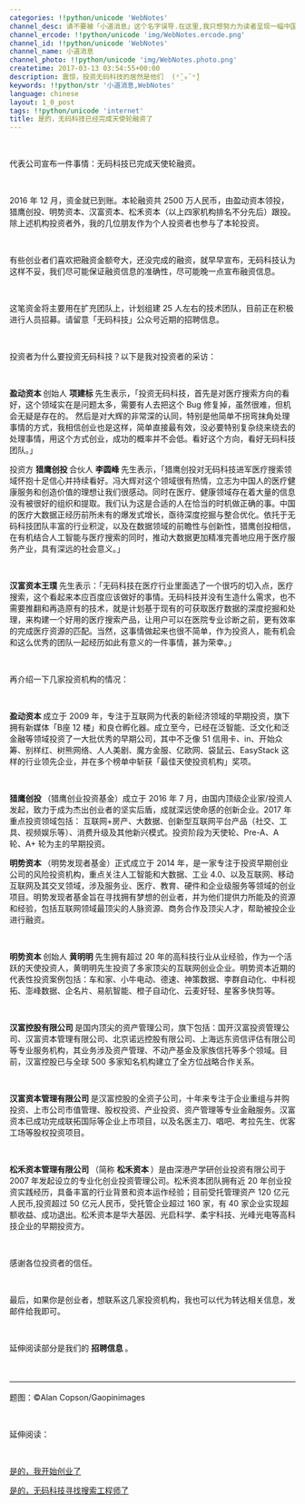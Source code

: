 ```yaml
---
categories: !!python/unicode 'WebNotes'
channel_desc: 请不要被「小道消息」这个名字误导.在这里,我只想努力为读者呈现一幅中国互联网的清明上河图.
channel_ercode: !!python/unicode 'img/WebNotes.ercode.png'
channel_id: !!python/unicode 'WebNotes'
channel_name: 小道消息
channel_photo: !!python/unicode 'img/WebNotes.photo.png'
createtime: 2017-03-13 03:54:55+00:00
description: 震惊，投资无码科技的居然是他们  (ᵒ̤̑ ₀̑ ᵒ̤̑)
keywords: !!python/str '小道消息,WebNotes'
language: chinese
layout: 1_0_post
tags: !!python/unicode 'internet'
title: 是的，无码科技已经完成天使轮融资了
---
```

<div class="rich_media_content" id="js_content">
<p>
<inherit>
<br/>
</inherit>
</p>
<p>
<inherit>
          代表公司宣布一件事情：无码科技已完成天使轮融资。
         </inherit>
</p>
<p>
<inherit>
<br/>
</inherit>
</p>
<p>
         2016 年 12 月，资金就已到账。本轮融资共 2500 万人民币，由盈动资本领投，猎鹰创投、明势资本、汉富资本、松禾资本（以上四家机构排名不分先后）跟投。除上述机构投资者外，我的几位朋友作为个人投资者也参与了本轮投资。
        </p>
<p>
<br/>
</p>
<p>
         有些创业者们喜欢把融资金额夸大，还没完成的融资，就早早宣布，无码科技认为这样不妥，我们尽可能保证融资信息的准确性，尽可能晚一点宣布融资信息。
        </p>
<p>
<br/>
</p>
<p>
         这笔资金将主要用在扩充团队上，计划组建 25 人左右的技术团队，目前正在积极进行人员招募。请留意「无码科技」公众号近期的招聘信息。
        </p>
<p>
<br/>
</p>
<p>
         投资者为什么要投资无码科技？以下是我对投资者的采访：
        </p>
<p>
<br/>
</p>
<p>
<strong>
          盈动资本
         </strong>
         创始人
         <strong>
          项建标
         </strong>
         先生表示，「投资无码科技，首先是对医疗搜索方向的看好，这个领域实在是问题太多，需要有人去把这个 Bug 修复掉，虽然很难，但机会无疑是存在的。 然后是对大辉的非常深的认同，特别是他简单不拐弯抹角处理事情的方式，我相信创业也是这样，简单直接最有效，没必要特别复杂绕来绕去的处理事情，用这个方式创业，成功的概率并不会低。看好这个方向，看好无码科技团队。」
        </p>
<p>
</p>
<p>
         投资方
         <strong>
          猎鹰创投
         </strong>
         合伙人
         <strong>
          李圆峰
         </strong>
         先生表示，「猎鹰创投对无码科技进军医疗搜索领域怀抱十足信心并持续看好。冯大辉对这个领域很有热情，立志为中国人的医疗健康服务和创造价值的理想让我们很感动。同时在医疗、健康领域存在着大量的信息没有被很好的组织和提取。我们认为这是合适的人在恰当的时机做正确的事。中国的医疗大数据正经历前所未有的爆发式增长，亟待深度挖掘与整合优化。依托于无码科技团队丰富的行业积淀，以及在数据领域的前瞻性与创新性，猎鹰创投相信，在有机结合人工智能与医疗搜索的同时，推动大数据更加精准完善地应用于医疗服务产业，具有深远的社会意义。」
        </p>
<p>
<br/>
</p>
<p>
<strong>
          汉富资本王璞
         </strong>
         先生表示：「无码科技在医疗行业里面选了一个很巧的切入点，医疗搜索，这个看起来本应百度应该做好的事情。无码科技并没有生造什么需求，也不需要推翻和再造原有的技术，就是计划基于现有的可获取医疗数据的深度挖掘和处理，来构建一个好用的医疗搜索产品，让用户可以在医院专业诊断之前，更有效率的完成医疗资源的匹配。当然，这事情做起来也很不简单，作为投资人，能有机会和这么优秀的团队一起经历如此有意义的一件事情，甚为荣幸。」
        </p>
<p>
<br/>
</p>
<p>
         再介绍一下几家投资机构的情况：
        </p>
<p>
<br/>
</p>
<p>
<strong>
          盈动资本
         </strong>
         成立于 2009 年，专注于互联网为代表的新经济领域的早期投资，旗下拥有新媒体「B座 12 楼」和良仓孵化器。成立至今，已经在泛智能、泛文化和泛金融等领域投资了一大批优秀的早期公司，其中不乏像 51 信用卡、in、开始众筹、别样红、树熊网络、人人美剧、魔方金服、亿欧网、袋鼠云、EasyStack 这样的行业领先企业，并在多个榜单中斩获「最佳天使投资机构」奖项。
        </p>
<p>
<br/>
</p>
<p>
<strong>
          猎鹰创投
         </strong>
         （猎鹰创业投资基金）成立于 2016 年 7 月，由国内顶级企业家/投资人发起，致力于成为杰出创业者的坚实后盾，成就深远使命感的创新企业。2017 年重点投资领域包括： 互联网+房产、大数据、创新型互联网平台产品（社交、工具、视频娱乐等）、消费升级及其他新兴模式。投资阶段为天使轮、Pre-A、A 轮、A+ 轮为主的早期投资。
        </p>
<p>
</p>
<p>
<strong>
          明势资本
         </strong>
         （明势发现者基金）正式成立于 2014 年，是一家专注于投资早期创业公司的风险投资机构，重点关注人工智能和大数据、工业 4.0、以及互联网、移动互联网及其交叉领域，涉及服务业、医疗、教育、硬件和企业级服务等领域的创业项目。明势发现者基金旨在寻找拥有梦想的创业者，并为他们提供力所能及的资源和经验，包括互联网领域最顶尖的人脉资源、商务合作及顶尖人才，帮助被投企业进行融资。
        </p>
<p>
<br/>
</p>
<p>
<strong>
          明势资本
         </strong>
         创始人
         <strong>
          黄明明
         </strong>
         先生拥有超过 20 年的高科技行业从业经验，作为一个活跃的天使投资人，黄明明先生投资了多家顶尖的互联网创业企业。明势资本近期的代表性投资案例包括：车和家、小牛电动、德速、神策数据、李群自动化、中科视拓、澎峰数据、企名片、易航智能、橙子自动化、云麦好轻、星客多快剪等。
        </p>
<p>
<br/>
</p>
<p>
<strong>
          汉富控股有限公司
         </strong>
         是国内顶尖的资产管理公司，旗下包括：国开汉富投资管理公司、汉富资本管理有限公司、北京诺远控股有限公司、上海远东资信评估有限公司等专业服务机构，其业务涉及资产管理、不动产基金及家族信托等多个领域。目前，汉富控股已与全球 500 多家知名机构建立了全方位战略合作关系。
        </p>
<p>
<br/>
</p>
<p>
<strong>
          汉富资本管理有限公司
         </strong>
         是汉富控股的全资子公司，十年来专注于企业重组与并购投资、上市公司市值管理、股权投资、产业投资、资产管理等专业金融服务。汉富资本已成功完成联拓国际等企业上市项目，以及名医主刀、唱吧、考拉先生、优客工场等股权投资项目。
        </p>
<p>
<br/>
</p>
<p>
<strong>
          松禾资本管理有限公司
         </strong>
         （简称
         <strong>
          松禾资本
         </strong>
         ）是由深港产学研创业投资有限公司于 2007 年发起设立的专业化创业投资管理公司。松禾资本团队拥有近 20 年创业投资实践经历，具备丰富的行业背景和资本运作经验；目前受托管理资产 120 亿元人民币,投资超过 50 亿元人民币，受托管企业超过 160 家，有 40 家企业实现超额收益、成功退出。松禾资本是华大基因、光启科学、柔宇科技、光峰光电等高科技企业的早期投资方。
        </p>
<p>
<br/>
</p>
<p>
         感谢各位投资者的信任。
        </p>
<p>
<br/>
</p>
<p>
         最后，如果你是创业者，想联系这几家投资机构，我也可以代为转达相关信息，发邮件给我即可。
        </p>
<p>
<span class="author-136959" style="border-bottom: 0px solid rgb(82, 146, 247);">
<br/>
</span>
</p>
<p>
         延伸阅读部分是我们的
         <strong>
          招聘信息
         </strong>
         。
        </p>
<p>
<br/>
</p>
<hr style="font-family: Lato, Helvetica, Arial, freesans, clean, sans-serif; border-right-width: 0px; border-bottom-width: 0px; border-left-width: 0px; border-top-style: solid; border-top-color: rgb(234, 234, 234); height: 1px; margin-top: 1em; margin-bottom: 1em; color: rgb(51, 51, 51); font-size: 16px; white-space: normal;"/>
<p>
         题图：©Alan Copson/Gaopinimages
        </p>
<p>
<br/>
</p>
<p>
         延伸阅读：
        </p>
<p>
<br/>
</p>
<p>
<a data_ue_src="http://mp.weixin.qq.com/s?__biz=MjM5ODIyMTE0MA==&amp;mid=2650968778&amp;idx=1&amp;sn=de78b1372c781f88921b295d1bf4a469&amp;chksm=bd3836f18a4fbfe70210c233251679d578f3479edc9d71834fd2671f589d8e65b501199dcdc7&amp;scene=21#wechat_redirect" href="http://mp.weixin.qq.com/s?__biz=MjM5ODIyMTE0MA==&amp;mid=2650968778&amp;idx=1&amp;sn=de78b1372c781f88921b295d1bf4a469&amp;chksm=bd3836f18a4fbfe70210c233251679d578f3479edc9d71834fd2671f589d8e65b501199dcdc7&amp;scene=21#wechat_redirect" target="_blank">
          是的，我开始创业了
         </a>
</p>
<p>
<a data_ue_src="http://mp.weixin.qq.com/s?__biz=MjM5ODIyMTE0MA==&amp;mid=2650969319&amp;idx=1&amp;sn=8c1ef50a759467fe09781dd6033b0e74&amp;chksm=bd3830dc8a4fb9ca8709ca0c2bf31d2e876bb712892d675c4a8f66c758d789fbfcabcfc48245&amp;scene=21#wechat_redirect" href="http://mp.weixin.qq.com/s?__biz=MjM5ODIyMTE0MA==&amp;mid=2650969319&amp;idx=1&amp;sn=8c1ef50a759467fe09781dd6033b0e74&amp;chksm=bd3830dc8a4fb9ca8709ca0c2bf31d2e876bb712892d675c4a8f66c758d789fbfcabcfc48245&amp;scene=21#wechat_redirect" target="_blank">
          是的，无码科技寻找搜索工程师了
         </a>
<br/>
</p>
</div>